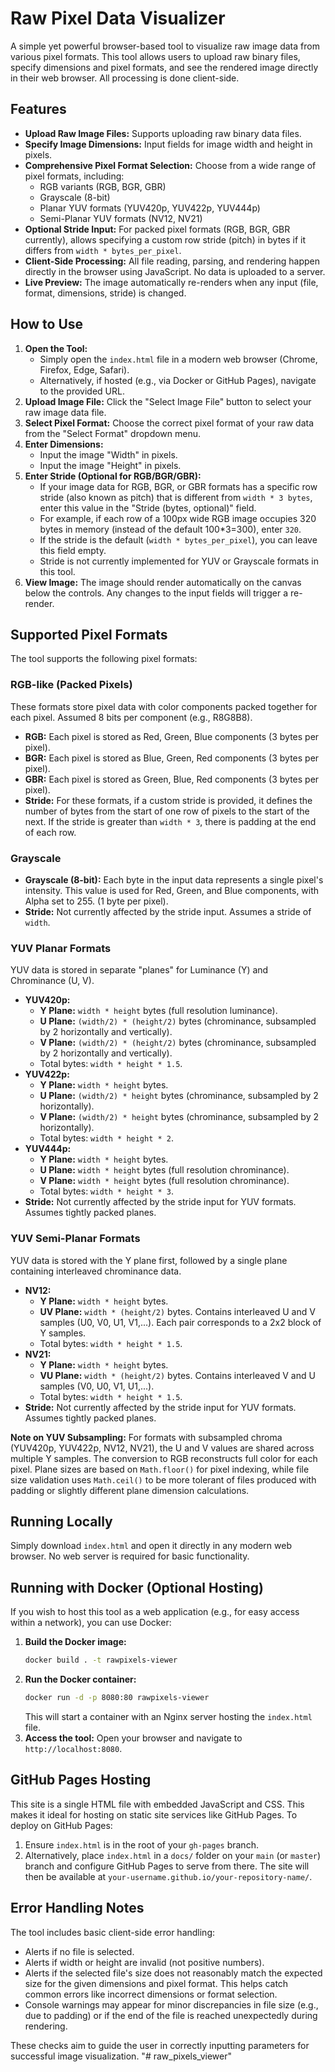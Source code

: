 # Raw Pixel Data Visualizer

A simple yet powerful browser-based tool to visualize raw image data from various pixel formats. This tool allows users to upload raw binary files, specify dimensions and pixel formats, and see the rendered image directly in their web browser. All processing is done client-side.

## Features

*   **Upload Raw Image Files:** Supports uploading raw binary data files.
*   **Specify Image Dimensions:** Input fields for image width and height in pixels.
*   **Comprehensive Pixel Format Selection:** Choose from a wide range of pixel formats, including:
    *   RGB variants (RGB, BGR, GBR)
    *   Grayscale (8-bit)
    *   Planar YUV formats (YUV420p, YUV422p, YUV444p)
    *   Semi-Planar YUV formats (NV12, NV21)
*   **Optional Stride Input:** For packed pixel formats (RGB, BGR, GBR currently), allows specifying a custom row stride (pitch) in bytes if it differs from `width * bytes_per_pixel`.
*   **Client-Side Processing:** All file reading, parsing, and rendering happen directly in the browser using JavaScript. No data is uploaded to a server.
*   **Live Preview:** The image automatically re-renders when any input (file, format, dimensions, stride) is changed.

## How to Use

1.  **Open the Tool:**
    *   Simply open the `index.html` file in a modern web browser (Chrome, Firefox, Edge, Safari).
    *   Alternatively, if hosted (e.g., via Docker or GitHub Pages), navigate to the provided URL.
2.  **Upload Image File:** Click the "Select Image File" button to select your raw image data file.
3.  **Select Pixel Format:** Choose the correct pixel format of your raw data from the "Select Format" dropdown menu.
4.  **Enter Dimensions:**
    *   Input the image "Width" in pixels.
    *   Input the image "Height" in pixels.
5.  **Enter Stride (Optional for RGB/BGR/GBR):**
    *   If your image data for RGB, BGR, or GBR formats has a specific row stride (also known as pitch) that is different from `width * 3 bytes`, enter this value in the "Stride (bytes, optional)" field.
    *   For example, if each row of a 100px wide RGB image occupies 320 bytes in memory (instead of the default 100*3=300), enter `320`.
    *   If the stride is the default (`width * bytes_per_pixel`), you can leave this field empty.
    *   Stride is not currently implemented for YUV or Grayscale formats in this tool.
6.  **View Image:** The image should render automatically on the canvas below the controls. Any changes to the input fields will trigger a re-render.

## Supported Pixel Formats

The tool supports the following pixel formats:

### RGB-like (Packed Pixels)

These formats store pixel data with color components packed together for each pixel. Assumed 8 bits per component (e.g., R8G8B8).

*   **RGB:** Each pixel is stored as Red, Green, Blue components (3 bytes per pixel).
*   **BGR:** Each pixel is stored as Blue, Green, Red components (3 bytes per pixel).
*   **GBR:** Each pixel is stored as Green, Blue, Red components (3 bytes per pixel).
*   **Stride:** For these formats, if a custom stride is provided, it defines the number of bytes from the start of one row of pixels to the start of the next. If the stride is greater than `width * 3`, there is padding at the end of each row.

### Grayscale

*   **Grayscale (8-bit):** Each byte in the input data represents a single pixel's intensity. This value is used for Red, Green, and Blue components, with Alpha set to 255. (1 byte per pixel).
*   **Stride:** Not currently affected by the stride input. Assumes a stride of `width`.

### YUV Planar Formats

YUV data is stored in separate "planes" for Luminance (Y) and Chrominance (U, V).

*   **YUV420p:**
    *   **Y Plane:** `width * height` bytes (full resolution luminance).
    *   **U Plane:** `(width/2) * (height/2)` bytes (chrominance, subsampled by 2 horizontally and vertically).
    *   **V Plane:** `(width/2) * (height/2)` bytes (chrominance, subsampled by 2 horizontally and vertically).
    *   Total bytes: `width * height * 1.5`.
*   **YUV422p:**
    *   **Y Plane:** `width * height` bytes.
    *   **U Plane:** `(width/2) * height` bytes (chrominance, subsampled by 2 horizontally).
    *   **V Plane:** `(width/2) * height` bytes (chrominance, subsampled by 2 horizontally).
    *   Total bytes: `width * height * 2`.
*   **YUV444p:**
    *   **Y Plane:** `width * height` bytes.
    *   **U Plane:** `width * height` bytes (full resolution chrominance).
    *   **V Plane:** `width * height` bytes (full resolution chrominance).
    *   Total bytes: `width * height * 3`.
*   **Stride:** Not currently affected by the stride input for YUV formats. Assumes tightly packed planes.

### YUV Semi-Planar Formats

YUV data is stored with the Y plane first, followed by a single plane containing interleaved chrominance data.

*   **NV12:**
    *   **Y Plane:** `width * height` bytes.
    *   **UV Plane:** `width * (height/2)` bytes. Contains interleaved U and V samples (U0, V0, U1, V1,...). Each pair corresponds to a 2x2 block of Y samples.
    *   Total bytes: `width * height * 1.5`.
*   **NV21:**
    *   **Y Plane:** `width * height` bytes.
    *   **VU Plane:** `width * (height/2)` bytes. Contains interleaved V and U samples (V0, U0, V1, U1,...).
    *   Total bytes: `width * height * 1.5`.
*   **Stride:** Not currently affected by the stride input for YUV formats. Assumes tightly packed planes.

**Note on YUV Subsampling:** For formats with subsampled chroma (YUV420p, YUV422p, NV12, NV21), the U and V values are shared across multiple Y samples. The conversion to RGB reconstructs full color for each pixel. Plane sizes are based on `Math.floor()` for pixel indexing, while file size validation uses `Math.ceil()` to be more tolerant of files produced with padding or slightly different plane dimension calculations.

## Running Locally

Simply download `index.html` and open it directly in any modern web browser. No web server is required for basic functionality.

## Running with Docker (Optional Hosting)

If you wish to host this tool as a web application (e.g., for easy access within a network), you can use Docker:

1.  **Build the Docker image:**
    ```bash
    docker build . -t rawpixels-viewer
    ```
2.  **Run the Docker container:**
    ```bash
    docker run -d -p 8080:80 rawpixels-viewer
    ```
    This will start a container with an Nginx server hosting the `index.html` file.
3.  **Access the tool:** Open your browser and navigate to `http://localhost:8080`.

## GitHub Pages Hosting

This site is a single HTML file with embedded JavaScript and CSS. This makes it ideal for hosting on static site services like GitHub Pages.
To deploy on GitHub Pages:
1.  Ensure `index.html` is in the root of your `gh-pages` branch.
2.  Alternatively, place `index.html` in a `docs/` folder on your `main` (or `master`) branch and configure GitHub Pages to serve from there.
The site will then be available at `your-username.github.io/your-repository-name/`.

## Error Handling Notes

The tool includes basic client-side error handling:
*   Alerts if no file is selected.
*   Alerts if width or height are invalid (not positive numbers).
*   Alerts if the selected file's size does not reasonably match the expected size for the given dimensions and pixel format. This helps catch common errors like incorrect dimensions or format selection.
*   Console warnings may appear for minor discrepancies in file size (e.g., due to padding) or if the end of the file is reached unexpectedly during rendering.

These checks aim to guide the user in correctly inputting parameters for successful image visualization.
"# raw_pixels_viewer" 
